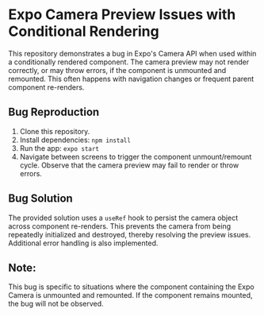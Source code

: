 # Expo Camera Preview Issues with Conditional Rendering

This repository demonstrates a bug in Expo's Camera API when used within a conditionally rendered component. The camera preview may not render correctly, or may throw errors, if the component is unmounted and remounted. This often happens with navigation changes or frequent parent component re-renders.

## Bug Reproduction

1. Clone this repository.
2. Install dependencies: `npm install`
3. Run the app: `expo start`
4. Navigate between screens to trigger the component unmount/remount cycle. Observe that the camera preview may fail to render or throw errors.

## Bug Solution

The provided solution uses a `useRef` hook to persist the camera object across component re-renders. This prevents the camera from being repeatedly initialized and destroyed, thereby resolving the preview issues.  Additional error handling is also implemented.

## Note:

This bug is specific to situations where the component containing the Expo Camera is unmounted and remounted. If the component remains mounted, the bug will not be observed.